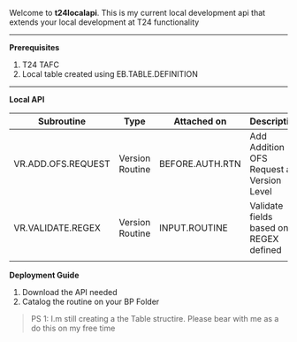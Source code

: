 Welcome to <b>t24localapi</b>. This is my current local development api that extends your local development at T24 functionality

***

<b>Prerequisites</b>
1. T24 TAFC
1. Local table created using EB.TABLE.DEFINITION

***
<b>Local API </b>

| Subroutine             | Type            | Attached on     | Description                               | Parameters |
|------------------------|-----------------|-----------------|-------------------------------------------|------------|
| VR.ADD.OFS.REQUEST     | Version Routine | BEFORE.AUTH.RTN | Add Addition OFS Request at Version Level |            |
| VR.VALIDATE.REGEX      | Version Routine | INPUT.ROUTINE   | Validate fields based on REGEX defined    |            |
|                        |                 |                 |                                           |            |

<b>Deployment Guide </b>

1. Download the API needed
1. Catalog the routine on your BP Folder

> PS 1: I.m still creating a the Table structire. Please bear with me as a do this on my free time 

